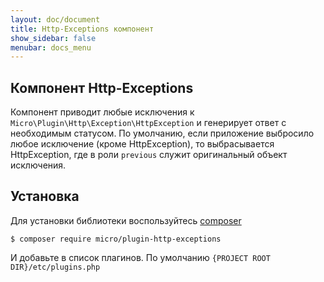 ```yaml
---
layout: doc/document
title: Http-Exceptions компонент
show_sidebar: false
menubar: docs_menu
---
```


## Компонент Http-Exceptions

Компонент приводит любые исключения к `Micro\Plugin\Http\Exception\HttpException` и генерирует ответ с необходимым статусом.
По умолчанию, если приложение выбросило любое исключение (кроме HttpException), то выбрасывается HttpException, где в роли `previous` служит оригинальный объект исключения.

## Установка

Для установки библиотеки воспользуйтесь [composer](https://composer.org)

```shell
$ composer require micro/plugin-http-exceptions
```

И добавьте в список плагинов. По умолчанию `{PROJECT ROOT DIR}/etc/plugins.php`

